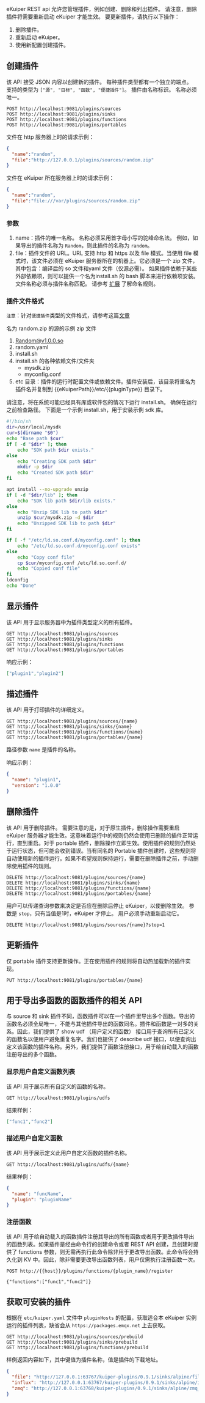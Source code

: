 eKuiper REST api 允许您管理插件，例如创建、删除和列出插件。 请注意，删除插件将需要重新启动 eKuiper 才能生效。 要更新插件，请执行以下操作：

1. 删除插件。
2. 重新启动 eKuiper。
3. 使用新配置创建插件。

## 创建插件

该 API 接受 JSON 内容以创建新的插件。 每种插件类型都有一个独立的端点。 支持的类型为 `["源", "目标", "函数", "便捷插件"]`。 插件由名称标识。 名称必须唯一。

```shell
POST http://localhost:9081/plugins/sources
POST http://localhost:9081/plugins/sinks
POST http://localhost:9081/plugins/functions
POST http://localhost:9081/plugins/portables
```

文件在 http 服务器上时的请求示例：

```json
{
  "name":"random",
  "file":"http://127.0.0.1/plugins/sources/random.zip"
}
```

文件在 eKuiper 所在服务器上时的请求示例：

```json
{
  "name":"random",
  "file":"file:///var/plugins/sources/random.zip"
}
```

### 参数

1. name：插件的唯一名称。 名称必须采用首字母小写的驼峰命名法。 例如，如果导出的插件名称为 `Random`，则此插件的名称为 `random`。
2. file：插件文件的 URL。URL 支持 http 和 https 以及 file 模式。当使用 file 模式时，该文件必须在 eKuiper 服务器所在的机器上。它必须是一个 zip 文件，其中包含：编译后的 so 文件和yaml 文件（仅源必需）。 如果插件依赖于某些外部依赖项，则可以提供一个名为install.sh 的 bash 脚本来进行依赖项安装。 文件名称必须与插件名称匹配。 请参考 [扩展](../../extension/overview.md) 了解命名规则。

### 插件文件格式

`注意`：针对`便捷插件`类型的文件格式，请参考这篇[文章](../../extension/portable/overview.md#打包发布)

名为 random.zip 的源的示例 zip 文件
1. Random@v1.0.0.so
2. random.yaml
3. install.sh
4. install.sh 的各种依赖文件/文件夹
   - mysdk.zip
   - myconfig.conf
5. etc 目录：插件的运行时配置文件或依赖文件。插件安装后，该目录将重名为插件名并复制到 {{eKuiperPath}}/etc/{{pluginType}} 目录下。

请注意，将在系统可能已经具有库或软件包的情况下运行 install.sh。 确保在运行之前检查路径。 下面是一个示例 install.sh，用于安装示例 sdk 库。

```bash
#!/bin/sh
dir=/usr/local/mysdk
cur=$(dirname "$0")
echo "Base path $cur" 
if [ -d "$dir" ]; then
    echo "SDK path $dir exists." 
else
    echo "Creating SDK path $dir"
    mkdir -p $dir
    echo "Created SDK path $dir"
fi

apt install --no-upgrade unzip
if [ -d "$dir/lib" ]; then
    echo "SDK lib path $dir/lib exists." 
else
    echo "Unzip SDK lib to path $dir"
    unzip $cur/mysdk.zip -d $dir
    echo "Unzipped SDK lib to path $dir"
fi

if [ -f "/etc/ld.so.conf.d/myconfig.conf" ]; then
    echo "/etc/ld.so.conf.d/myconfig.conf exists"
else
    echo "Copy conf file"
    cp $cur/myconfig.conf /etc/ld.so.conf.d/
    echo "Copied conf file"
fi
ldconfig
echo "Done"
```

## 显示插件

该 API 用于显示服务器中为插件类型定义的所有插件。

```shell
GET http://localhost:9081/plugins/sources
GET http://localhost:9081/plugins/sinks
GET http://localhost:9081/plugins/functions
GET http://localhost:9081/plugins/portables
```

响应示例：

```json
["plugin1","plugin2"]
```

## 描述插件

该 API 用于打印插件的详细定义。

```shell
GET http://localhost:9081/plugins/sources/{name}
GET http://localhost:9081/plugins/sinks/{name}
GET http://localhost:9081/plugins/functions/{name}
GET http://localhost:9081/plugins/portables/{name}
```

路径参数 `name` 是插件的名称。

响应示例：

```json
{
  "name": "plugin1",
  "version": "1.0.0"
}
```

## 删除插件

该 API 用于删除插件。 需要注意的是，对于原生插件，删除操作需要重启 eKuiper 服务器才能生效。这意味着运行中的规则仍然会使用已删除的插件正常运行，直到重启。对于 portable 插件，删除操作立即生效。使用插件的规则仍然处于运行状态，但可能会收到错误。当有同名的 Portable 插件创建时，这些规则将自动使用新的插件运行。如果不希望规则保持运行，需要在删除插件之前，手动删除使用插件的规则。

```shell
DELETE http://localhost:9081/plugins/sources/{name}
DELETE http://localhost:9081/plugins/sinks/{name}
DELETE http://localhost:9081/plugins/functions/{name}
DELETE http://localhost:9081/plugins/portables/{name}
```

用户可以传递查询参数来决定是否应在删除后停止 eKuiper，以使删除生效。 参数是 `stop`，只有当值是1时，eKuiper 才停止。 用户必须手动重新启动它。

```shell
DELETE http://localhost:9081/plugins/sources/{name}?stop=1
```

## 更新插件

仅 portable 插件支持更新操作。正在使用插件的规则将自动热加载新的插件实现。

```shell
PUT http://localhost:9081/plugins/portables/{name}
```

## 用于导出多函数的函数插件的相关 API

与 source 和 sink 插件不同，函数插件可以在一个插件里导出多个函数。导出的函数名必须全局唯一，不能与其他插件导出的函数同名。插件和函数是一对多的关系。因此，我们提供了 show udf （用户定义的函数） 接口用于查询所有已定义的函数名以便用户避免重复名字。我们也提供了 describe udf 接口，以便查询出定义该函数的插件名称。另外，我们提供了函数注册接口，用于给自动载入的函数注册导出的多个函数。

### 显示用户自定义函数列表

该 API 用于展示所有自定义的函数的名称。

```shell
GET http://localhost:9081/plugins/udfs
```

结果样例：

```json
["func1","func2"]
```

### 描述用户自定义函数

该 API 用于展示定义此用户自定义函数的插件名称。

```shell
GET http://localhost:9081/plugins/udfs/{name}
```

结果样例：

```json
{
  "name": "funcName",
  "plugin": "pluginName"
}
```

### 注册函数

该 API 用于给自动载入的函数插件注册其导出的所有函数或者用于更改插件导出的函数列表。如果插件是经由命令行的创建命令或者 REST API 创建，且创建时提供了 functions 参数，则无需再执行此命令除非用于更改导出函数。此命令将会持久化到 KV 中。因此，除非需要更改导出函数列表，用户仅需执行注册函数一次。

```shell
POST http://{{host}}/plugins/functions/{plugin_name}/register

{"functions":["func1","func2"]}

```

## 获取可安装的插件

根据在 `etc/kuiper.yaml` 文件中 `pluginHosts` 的配置，获取适合本 eKuiper 实例运行的插件列表，缺省会从 `https://packages.emqx.net` 上去获取。

```shell
GET http://localhost:9081/plugins/sources/prebuild
GET http://localhost:9081/plugins/sinks/prebuild
GET http://localhost:9081/plugins/functions/prebuild
```

样例返回内容如下，其中键值为插件名称，值是插件的下载地址。

```json
{
  "file": "http://127.0.0.1:63767/kuiper-plugins/0.9.1/sinks/alpine/file_arm64.zip",
  "influx": "http://127.0.0.1:63767/kuiper-plugins/0.9.1/sinks/alpine/influx_arm64.zip",
  "zmq": "http://127.0.0.1:63768/kuiper-plugins/0.9.1/sinks/alpine/zmq_arm64.zip"
}
```
